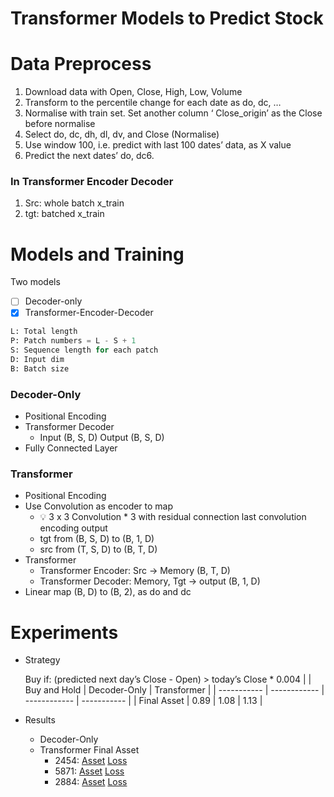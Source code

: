 # Transformer Models to Predict Stock 
# Data Preprocess

1. Download data with Open, Close, High, Low, Volume
2. Transform to the percentile change for each date as do, dc, …
3. Normalise with train set. Set another column ‘ Close_origin’ as the Close before normalise
4. Select do, dc, dh, dl, dv, and Close (Normalise)
5. Use window 100, i.e. predict with last 100 dates’ data, as X value
6. Predict the next dates’ do, dc6. 
### In Transformer Encoder Decoder
1. Src: whole batch x_train
2. tgt: batched x_train

# Models and Training
Two models
- [ ] Decoder-only 
- [x] Transformer-Encoder-Decoder
```python
L: Total length
P: Patch numbers = L - S + 1
S: Sequence length for each patch
D: Input dim
B: Batch size
```
### Decoder-Only
- Positional Encoding
- Transformer Decoder
    - Input (B, S, D) Output (B, S, D)
- Fully Connected Layer
### Transformer
- Positional Encoding
- Use Convolution as encoder to map
    - 💡 3 x 3 Convolution * 3 with residual connection last convolution encoding output   
    - tgt from (B, S, D) to (B, 1, D)  
    - src from (T, S, D) to (B, T, D)      
- Transformer
    - Transformer Encoder: Src → Memory (B, T, D) 
    - Transformer Decoder: Memory, Tgt → output (B, 1, D)
- Linear map (B, D) to (B, 2), as do and dc

# Experiments
- Strategy

    Buy if: (predicted next day’s Close - Open) > today’s Close * 0.004
    |             | Buy and Hold | Decoder-Only | Transformer |
    | ----------- | ------------ | ------------ | ----------- |
    | Final Asset |     0.89     |    1.08      |     1.13    |
    
- Results
    - Decoder-Only
    - Transformer Final Asset
        - 2454: 
        [Asset](https://github.com/KJJHHH/Stocks/blob/main/Stock_Individual_Transformer/Model-Transformer/Model_Result/TransEnDecoder-Window10-EL1-DL1-Hid128-NHead1_class2_2454_backtest.png)
        [Loss](https://github.com/KJJHHH/Stocks/blob/main/Stock_Individual_Transformer/Model-Transformer/Model_Result/TransEnDecoder-Window10-EL1-DL1-Hid128-NHead1_class2_2454_loss.png)
        - 5871: 
        [Asset](https://github.com/KJJHHH/Stocks/blob/main/Stock_Individual_Transformer/Model-Transformer/Model_Result/TransEnDecoder-Window10-EL1-DL1-Hid128-NHead1_class2_5871_backtest.png)
        [Loss](https://github.com/KJJHHH/Stocks/blob/main/Stock_Individual_Transformer/Model-Transformer/Model_Result/TransEnDecoder-Window10-EL1-DL1-Hid128-NHead1_class2_2884_loss.png)
        - 2884: 
        [Asset](https://github.com/KJJHHH/Stocks/blob/main/Stock_Individual_Transformer/Model-Transformer/Model_Result/TransEnDecoder-Window10-EL1-DL1-Hid128-NHead1_class2_2884_backtest.png)
        [Loss](https://github.com/KJJHHH/Stocks/blob/main/Stock_Individual_Transformer/Model-Transformer/Model_Result/TransEnDecoder-Window10-EL1-DL1-Hid128-NHead1_class2_5871_loss.png)